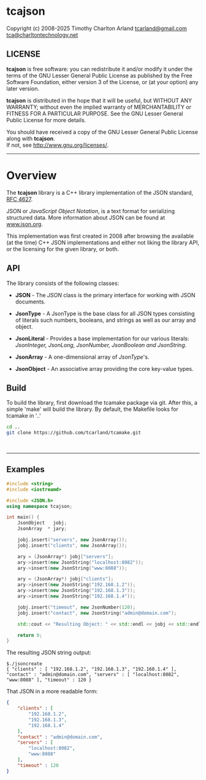 tcajson
========

Copyright (c) 2008-2025 Timothy Charlton Arland <tcarland@gmail.com> <tca@charltontechnology.net>


## LICENSE

**tcajson** is free software: you can redistribute it and/or modify
it under the terms of the GNU Lesser General Public License as
published by the Free Software Foundation, either version 3 of
the License, or (at your option) any later version.  

**tcajson** is distributed in the hope that it will be useful,
but WITHOUT ANY WARRANTY; without even the implied warranty of
MERCHANTABILITY or FITNESS FOR A PARTICULAR PURPOSE.  See the
GNU Lesser General Public License for more details.  

You should have received a copy of the GNU Lesser General Public
License along with **tcajson**.    
If not, see <http://www.gnu.org/licenses/>.  

---

# Overview

The **tcajson** library is a C++ library implementation of the JSON
standard, [RFC 4627](www.ietf.org/rfc/rfc4627.txt). 

JSON or *JavaScript Object Notation*, is a text format for serializing
structured data. More information about JSON can be found at www.json.org.   

This implementation was first created in 2008 after browsing the available
(at the time) C++ JSON implementations and either not liking the library API,
or the licensing for the given library, or both.   


## API

The library consists of the following classes:

- **JSON** - The *JSON* class is the primary interface for working with 
  JSON documents.  

- **JsonType** - A JsonType is the base class for all JSON types consisting
  of literals such numbers, booleans, and strings as well as our array and
  object.

- **JsonLiteral** - Provides a base implementation for our various literals:
  *JsonInteger, JsonLong, JsonNumber, JsonBoolean and JsonString*.

- **JsonArray** - A one-dimensional array of *JsonType*'s.

- **JsonObject** - An associative array providing the core key-value types.


## Build

To build the library, first download the tcamake package via git. After
this, a simple 'make' will build the library. By default, the Makefile looks
for tcamake in '..'
```sh
cd ..
git clone https://github.com/tcarland/tcamake.git
```

<br>

---

## Examples
```cpp
#include <string>
#include <iostreamd>

#include <JSON.h>
using namespace tcajson;

int main() {
    JsonObject   jobj;
    JsonArray  * jary;

    jobj.insert("servers", new JsonArray());
    jobj.insert("clients", new JsonArray());

    ary = (JsonArray*) jobj["servers"];
    ary->insert(new JsonString("localhost:8082"));
    ary->insert(new JsonString("www:8088"));

    ary = (JsonArray*) jobj["clients"];
    ary->insert(new JsonString("192.168.1.2"));
    ary->insert(new JsonString("192.168.1.3"));
    ary->insert(new JsonString("192.168.1.4"));

    jobj.insert("timeout", new JsonNumber(120);
    jobj.insert("contact", new JsonString("admin@domain.com");

    std::cout << "Resulting Object: " << std::endl << jobj << std::endl;

    return 0;
}
```

The resulting JSON string output:
```
$./jsoncreate
{ "clients" : [ "192.168.1.2", "192.168.1.3", "192.168.1.4" ], "contact" : "admin@domain.com", "servers" : [ "localhost:8082", "www:8088" ], "timeout" : 120 }
```


That JSON in a more readable form:
```json
{
    "clients" : [
        "192.168.1.2",
        "192.168.1.3",
        "192.168.1.4"
    ],
    "contact" : "admin@domain.com",
    "servers" : [
        "localhost:8082",
        "www:8088"
    ],
    "timeout" : 120
}
```
